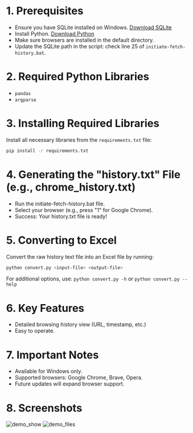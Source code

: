 # 1. Prerequisites
- Ensure you have SQLite installed on Windows. [Download SQLite](https://www.sqlite.org/download.html)
- Install Python. [Download Python](https://www.python.org/downloads/)
- Make sure browsers are installed in the default directory.
- Update the SQLite path in the script: check line 25 of `initiate-fetch-history.bat`.

# 2. Required Python Libraries
- `pandas`
- `argparse`

# 3. Installing Required Libraries
Install all necessary libraries from the `requirements.txt` file:
```bash
pip install -r requirements.txt
```
# 4. Generating the "history.txt" File (e.g., chrome_history.txt)
- Run the initiate-fetch-history.bat file.
- Select your browser (e.g., press "1" for Google Chrome).
- Success: Your history.txt file is ready!

# 5. Converting to Excel
Convert the raw history text file into an Excel file by running:
```bash
python convert.py <input-file> <output-file>
```
For additional options, use: `python convert.py -h` or `python convert.py --help`

# 6. Key Features
- Detailed browsing history view (URL, timestamp, etc.)
- Easy to operate.

# 7. Important Notes
- Available for Windows only.
- Supported browsers: Google Chrome, Brave, Opera.
- Future updates will expand browser support.

# 8. Screenshots
![demo_show](https://github.com/user-attachments/assets/4cecb9df-b119-4bf3-97f0-adfa716802dd) ![demo_files](https://github.com/user-attachments/assets/0d3acc23-af19-493c-8494-49276e3a3b7d)
